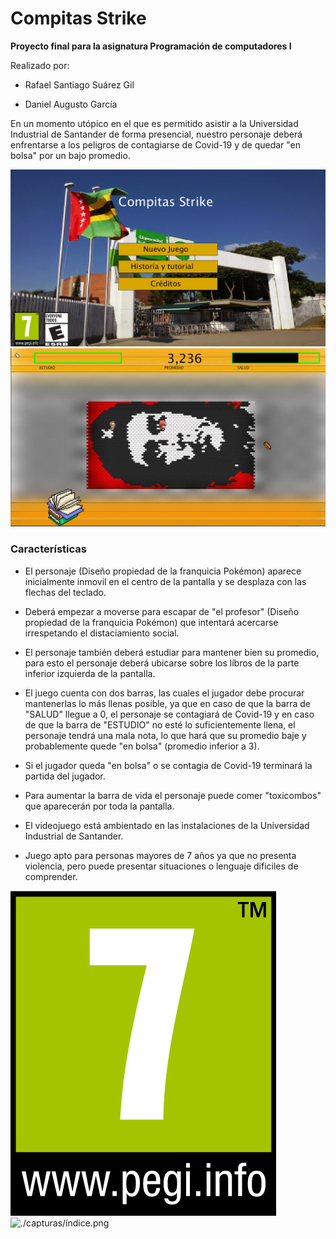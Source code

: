 Compitas Strike
================

**Proyecto final para la asignatura Programación de computadores I**

Realizado por:

- Rafael Santiago Suárez Gil

- Daniel Augusto García

En un momento utópico en el que es permitido asistir a la Universidad Industrial de Santander de forma presencial, nuestro personaje deberá enfrentarse a los peligros de contagiarse de Covid-19 y de quedar "en bolsa" por un bajo promedio.

![./capturas/captura1.png](./capturas/captura1.png)
![./capturas/captura1.png](./capturas/captura2.png)

### Características

- El personaje (Diseño propiedad de la franquicia Pokémon) aparece inicialmente inmovil en el centro de la pantalla y se desplaza con las flechas del teclado.

- Deberá empezar a moverse para escapar de "el profesor" (Diseño propiedad de la franquicia Pokémon) que intentará acercarse irrespetando el distaciamiento social.

- El personaje también deberá estudiar para mantener bien su promedio, para esto el personaje deberá ubicarse sobre los líbros de la parte inferior izquierda de la pantalla.

- El juego cuenta con dos barras, las cuales el jugador debe procurar mantenerlas lo más llenas posible, ya que en caso de que la barra de "SALUD" llegue a 0, el personaje se contagiará de Covid-19 y en caso de que la barra de "ESTUDIO" no esté lo suficientemente llena, el personaje tendrá una mala nota, lo que hará que su promedio baje y probablemente quede "en bolsa" (promedio inferior a 3).

- Si el jugador queda "en bolsa" o se contagia de Covid-19 terminará la partida del jugador.

- Para aumentar la barra de vida el personaje puede comer "toxicombos" que aparecerán por toda la pantalla.

- El videojuego está ambientado en las instalaciones de la Universidad Industrial de Santander.

- Juego apto para personas mayores de 7 años ya que no presenta violencia, pero puede presentar situaciones o lenguaje dificiles de comprender.

![./capturas/7.png](./capturas/7.png)
![./capturas/índice.png](./capturas/índice.png)

